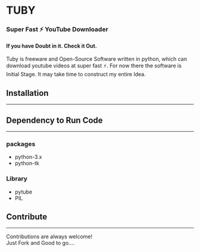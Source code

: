 # TUBY
### Super Fast ⚡ YouTube Downloader  
#### If you have Doubt in it. Check it Out.

Tuby is freeware and Open-Source Software written in python, which can download youtube videos at super fast ⚡. For now there the software is Initial Stage. It may take time to construct my entire Idea.

## Installation
_____


## Dependency to Run Code
___
### packages
- python-3.x
- python-tk

### Library
- pytube
- PIL

## Contribute
___
Contributions are always welcome!\
Just Fork and Good to go....
